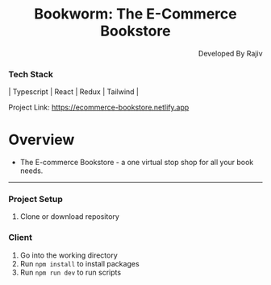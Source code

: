 <h1 align="center">
   Bookworm: The E-Commerce Bookstore
</h1>

<p align="right">
  Developed By Rajiv
</p>

### Tech Stack

| Typescript | React | Redux | Tailwind |


Project Link: https://ecommerce-bookstore.netlify.app


# Overview

* The E-commerce Bookstore - a one virtual stop shop for all your book needs.

---

### Project Setup

1. Clone or download repository

### Client

1. Go into the working directory
2. Run `npm install` to install packages
3. Run `npm run dev` to run scripts
